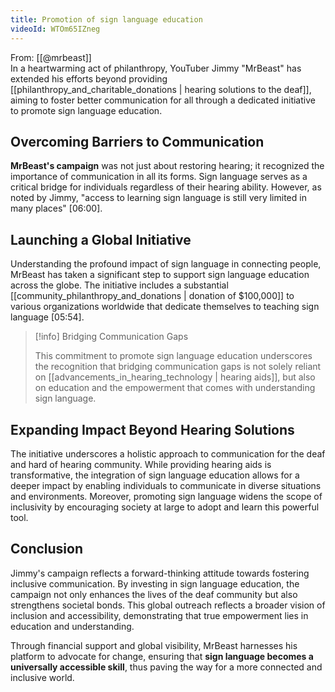```yaml
---
title: Promotion of sign language education
videoId: WTOm65IZneg
---
```


From: [[@mrbeast]] <br/> 
In a heartwarming act of philanthropy, YouTuber Jimmy "MrBeast" has extended his efforts beyond providing [[philanthropy_and_charitable_donations | hearing solutions to the deaf]], aiming to foster better communication for all through a dedicated initiative to promote sign language education.

## Overcoming Barriers to Communication

**MrBeast's campaign** was not just about restoring hearing; it recognized the importance of communication in all its forms. Sign language serves as a critical bridge for individuals regardless of their hearing ability. However, as noted by Jimmy, "access to learning sign language is still very limited in many places" <a class="yt-timestamp" data-t="06:00">[06:00]</a>. 

## Launching a Global Initiative

Understanding the profound impact of sign language in connecting people, MrBeast has taken a significant step to support sign language education across the globe. The initiative includes a substantial [[community_philanthropy_and_donations | donation of $100,000]] to various organizations worldwide that dedicate themselves to teaching sign language <a class="yt-timestamp" data-t="05:54">[05:54]</a>.

> [!info] Bridging Communication Gaps
> 
> This commitment to promote sign language education underscores the recognition that bridging communication gaps is not solely reliant on [[advancements_in_hearing_technology | hearing aids]], but also on education and the empowerment that comes with understanding sign language.

## Expanding Impact Beyond Hearing Solutions

The initiative underscores a holistic approach to communication for the deaf and hard of hearing community. While providing hearing aids is transformative, the integration of sign language education allows for a deeper impact by enabling individuals to communicate in diverse situations and environments. Moreover, promoting sign language widens the scope of inclusivity by encouraging society at large to adopt and learn this powerful tool.

## Conclusion

Jimmy's campaign reflects a forward-thinking attitude towards fostering inclusive communication. By investing in sign language education, the campaign not only enhances the lives of the deaf community but also strengthens societal bonds. This global outreach reflects a broader vision of inclusion and accessibility, demonstrating that true empowerment lies in education and understanding.

Through financial support and global visibility, MrBeast harnesses his platform to advocate for change, ensuring that **sign language becomes a universally accessible skill**, thus paving the way for a more connected and inclusive world.